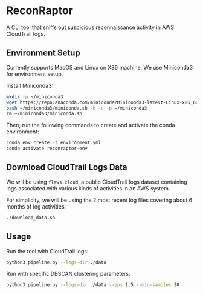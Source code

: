 # ReconRaptor

A CLI tool that sniffs out suspicious reconnaissance activity in AWS CloudTrail logs.

## Environment Setup
Currently supports MacOS and Linux on X86 machine. We use Miniconda3 for environment setup.

Install Miniconda3:
```bash
mkdir -p ~/miniconda3
wget https://repo.anaconda.com/miniconda/Miniconda3-latest-Linux-x86_64.sh -O ~/miniconda3/miniconda.sh
bash ~/miniconda3/miniconda.sh -b -u -p ~/miniconda3
rm ~/miniconda3/miniconda.sh
```


Then, run the following commands to create and activate the conda environment:

```bash
conda env create -f environment.yml
conda activate reconraptor-env
```

## Download CloudTrail Logs Data

We will be using `flaws.cloud`, a public CloudTrail logs dataset containing logs associated with various kinds of activities in an AWS system.

For simplicity, we will be using the 2 most recent log files covering about 6 months of log activities:

```bash
./download_data.sh
```

## Usage

Run the tool with CloudTrail logs:

```bash
python3 pipeline.py --logs-dir ./data
```

Run with specific DBSCAN clustering parameters:

```bash
python3 pipeline.py --logs-dir ./data --eps 1.5 --min-samples 20 
```

